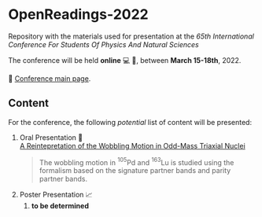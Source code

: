 # OpenReadings-2022

Repository with the materials used for presentation at the *65th International Conference For Students Of Physics And Natural Sciences*

The conference will be held **online** 💻  🎥, between **March 15-18th**, 2022.

📄 [Conference main page](http://www.openreadings.eu).

## Content

For the conference, the following *potential* list of content will be presented:

1. Oral Presentation 🎥  
   [A Reintepretation of the Wobbling Motion in Odd-Mass Triaxial Nuclei](presentation/abstract.pdf)
   > The wobbling motion in $^{105}$Pd and $^{163}$Lu is studied using the formalism based on the signature partner bands and parity partner bands.
2. Poster Presentation 📈
   1. **to be determined**